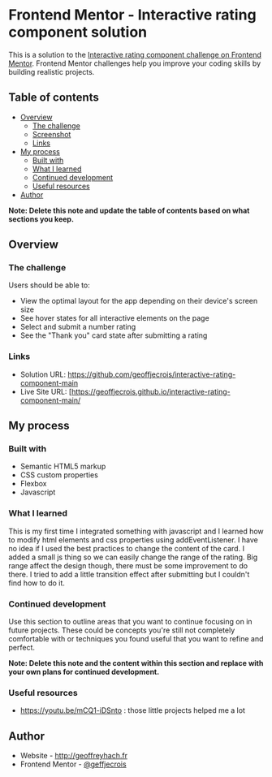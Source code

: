 # Frontend Mentor - Interactive rating component solution

This is a solution to the [Interactive rating component challenge on Frontend Mentor](https://www.frontendmentor.io/challenges/interactive-rating-component-koxpeBUmI). Frontend Mentor challenges help you improve your coding skills by building realistic projects. 

## Table of contents

- [Overview](#overview)
  - [The challenge](#the-challenge)
  - [Screenshot](#screenshot)
  - [Links](#links)
- [My process](#my-process)
  - [Built with](#built-with)
  - [What I learned](#what-i-learned)
  - [Continued development](#continued-development)
  - [Useful resources](#useful-resources)
- [Author](#author)


**Note: Delete this note and update the table of contents based on what sections you keep.**

## Overview

### The challenge

Users should be able to:

- View the optimal layout for the app depending on their device's screen size
- See hover states for all interactive elements on the page
- Select and submit a number rating
- See the "Thank you" card state after submitting a rating


### Links

- Solution URL: https://github.com/geoffjecrois/interactive-rating-component-main
- Live Site URL: [https://geoffjecrois.github.io/interactive-rating-component-main/

## My process

### Built with

- Semantic HTML5 markup
- CSS custom properties
- Flexbox
- Javascript


### What I learned

This is my first time I integrated something with javascript and I learned how to modify html elements and css properties using addEventListener. 
I have no idea if I used the best practices to change the content of the card. I added a small js thing so we can easily change the range of the rating. Big range affect the design though, there must be some improvement to do there.
I tried to add a little transition effect after submitting but I couldn't find how to do it.

### Continued development

Use this section to outline areas that you want to continue focusing on in future projects. These could be concepts you're still not completely comfortable with or techniques you found useful that you want to refine and perfect.

**Note: Delete this note and the content within this section and replace with your own plans for continued development.**

### Useful resources

- https://youtu.be/mCQ1-iDSnto : those little projects helped me a lot



## Author

- Website - http://geoffreyhach.fr
- Frontend Mentor - [@geffjecrois](https://www.frontendmentor.io/profile/geoffjecrois)

